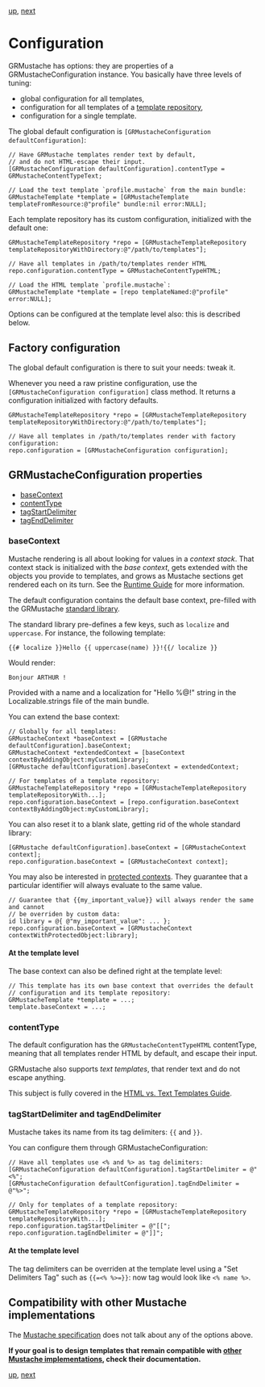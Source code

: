 [up](../../../../GRMustache#documentation), [next](html_vs_text.md)

Configuration
=============

GRMustache has options: they are properties of a GRMustacheConfiguration instance. You basically have three levels of tuning:

- global configuration for all templates,
- configuration for all templates of a [template repository](template_repositories.md),
- configuration for a single template.

The global default configuration is `[GRMustacheConfiguration defaultConfiguration]`:

```objc
// Have GRMustache templates render text by default,
// and do not HTML-escape their input.
[GRMustacheConfiguration defaultConfiguration].contentType = GRMustacheContentTypeText;

// Load the text template `profile.mustache` from the main bundle:
GRMustacheTemplate *template = [GRMustacheTemplate templateFromResource:@"profile" bundle:nil error:NULL];
```

Each template repository has its custom configuration, initialized with the default one:

```objc
GRMustacheTemplateRepository *repo = [GRMustacheTemplateRepository templateRepositoryWithDirectory:@"/path/to/templates"];

// Have all templates in /path/to/templates render HTML
repo.configuration.contentType = GRMustacheContentTypeHTML;

// Load the HTML template `profile.mustache`:
GRMustacheTemplate *template = [repo templateNamed:@"profile" error:NULL];
```

Options can be configured at the template level also: this is described below.


Factory configuration
---------------------

The global default configuration is there to suit your needs: tweak it.

Whenever you need a raw pristine configuration, use the `[GRMustacheConfiguration configuration]` class method. It returns a configuration initialized with factory defaults.

```objc
GRMustacheTemplateRepository *repo = [GRMustacheTemplateRepository templateRepositoryWithDirectory:@"/path/to/templates"];

// Have all templates in /path/to/templates render with factory configuration:
repo.configuration = [GRMustacheConfiguration configuration];
```

GRMustacheConfiguration properties
----------------------------------

- [baseContext](#basecontext)
- [contentType](#contenttype)
- [tagStartDelimiter](#tagstartdelimiter-and-tagenddelimiter)
- [tagEndDelimiter](#tagstartdelimiter-and-tagenddelimiter)

### baseContext

Mustache rendering is all about looking for values in a *context stack*. That context stack is initialized with the *base context*, gets extended with the objects you provide to templates, and grows as Mustache sections get rendered each on its turn. See the [Runtime Guide](runtime.md#the-context-stack) for more information.

The default configuration contains the default base context, pre-filled with the GRMustache [standard library](standard_library.md).

The standard library pre-defines a few keys, such as `localize` and `uppercase`. For instance, the following template:

    {{# localize }}Hello {{ uppercase(name) }}!{{/ localize }}

Would render:

    Bonjour ARTHUR !

Provided with a name and a localization for "Hello %@!" string in the Localizable.strings file of the main bundle.

You can extend the base context:

```objc
// Globally for all templates:
GRMustacheContext *baseContext = [GRMustache defaultConfiguration].baseContext;
GRMustacheContext *extendedContext = [baseContext contextByAddingObject:myCustomLibrary];
[GRMustache defaultConfiguration].baseContext = extendedContext;

// For templates of a template repository:
GRMustacheTemplateRepository *repo = [GRMustacheTemplateRepository templateRepositoryWith...];
repo.configuration.baseContext = [repo.configuration.baseContext contextByAddingObject:myCustomLibrary];
```

You can also reset it to a blank slate, getting rid of the whole standard library:

```objc
[GRMustache defaultConfiguration].baseContext = [GRMustacheContext context];
repo.configuration.baseContext = [GRMustacheContext context];
```

You may also be interested in [protected contexts](protected_contexts.md). They guarantee that a particular identifier will always evaluate to the same value.

```objc
// Guarantee that {{my_important_value}} will always render the same and cannot
// be overriden by custom data:
id library = @{ @"my_important_value": ... };
repo.configuration.baseContext = [GRMustacheContext contextWithProtectedObject:library];
```

#### At the template level

The base context can also be defined right at the template level:

```objc
// This template has its own base context that overrides the default
// configuration and its template repository:
GRMustacheTemplate *template = ...;
template.baseContext = ...;
```

### contentType

The default configuration has the `GRMustacheContentTypeHTML` contentType, meaning that all templates render HTML by default, and escape their input.

GRMustache also supports *text templates*, that render text and do not escape anything.

This subject is fully covered in the [HTML vs. Text Templates Guide](html_vs_text.md).


### tagStartDelimiter and tagEndDelimiter

Mustache takes its name from its tag delimiters: `{{` and `}}`.

You can configure them through GRMustacheConfiguration:

```objc
// Have all templates use <% and %> as tag delimiters:
[GRMustacheConfiguration defaultConfiguration].tagStartDelimiter = @"<%";
[GRMustacheConfiguration defaultConfiguration].tagEndDelimiter = @"%>";

// Only for templates of a template repository:
GRMustacheTemplateRepository *repo = [GRMustacheTemplateRepository templateRepositoryWith...];
repo.configuration.tagStartDelimiter = @"[[";
repo.configuration.tagEndDelimiter = @"]]";
```

#### At the template level

The tag delimiters can be overriden at the template level using a "Set Delimiters Tag" such as `{{=<% %>=}}`: now tag would look like `<% name %>`.


Compatibility with other Mustache implementations
-------------------------------------------------

The [Mustache specification](https://github.com/mustache/spec) does not talk about any of the options above.

**If your goal is to design templates that remain compatible with [other Mustache implementations](https://github.com/defunkt/mustache/wiki/Other-Mustache-implementations), check their documentation.**


[up](../../../../GRMustache#documentation), [next](html_vs_text.md)
